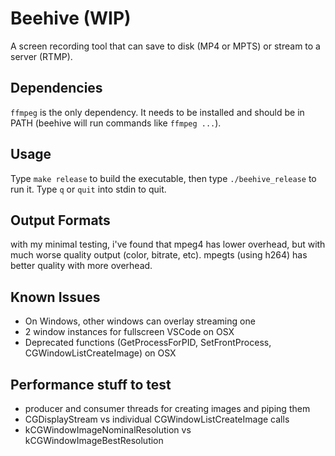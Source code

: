 # Beehive (WIP)
A screen recording tool that can save to disk (MP4 or MPTS) or stream to a server (RTMP).

## Dependencies
`ffmpeg` is the only dependency. It needs to be installed and should be in PATH (beehive will run commands like `ffmpeg ...`).

## Usage
Type `make release` to build the executable, then type `./beehive_release` to run it. Type `q` or `quit` into stdin to quit.

## Output Formats
with my minimal testing, i've found that mpeg4 has lower overhead, but with much worse quality output (color, bitrate, etc). mpegts (using h264) has better quality with more overhead.

## Known Issues
- On Windows, other windows can overlay streaming one
- 2 window instances for fullscreen VSCode on OSX
- Deprecated functions (GetProcessForPID, SetFrontProcess, CGWindowListCreateImage) on OSX

## Performance stuff to test
- producer and consumer threads for creating images and piping them
- CGDisplayStream vs individual CGWindowListCreateImage calls
- kCGWindowImageNominalResolution vs kCGWindowImageBestResolution
